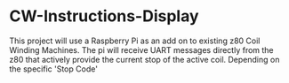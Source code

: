 # CW-Instructions-Display

This project will use a Raspberry Pi as an add on to existing z80 Coil Winding Machines. The pi will receive UART messages directly from the z80 that actively provide the current stop of the active coil. Depending on the specific 'Stop Code'
